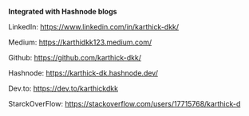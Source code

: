 **Integrated with Hashnode blogs**

LinkedIn: https://www.linkedin.com/in/karthick-dkk/

Medium: https://karthidkk123.medium.com/

Github: https://github.com/karthick-dkk/

Hashnode: https://karthick-dk.hashnode.dev/

Dev.to: https://dev.to/karthickdkk

StarckOverFlow: https://stackoverflow.com/users/17715768/karthick-d
